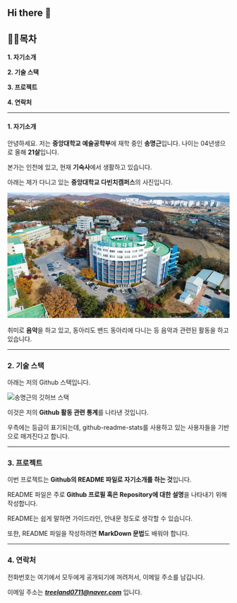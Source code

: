 ## Hi there 👋

## 👨‍🏫목차
__1. 자기소개__

__2. 기술 스택__

__3. 프로젝트__

__4. 연락처__

- - -
#### 1. 자기소개
안녕하세요. 저는 **중앙대학교 예술공학부**에 재학 중인 **송명근**입니다.
나이는 04년생으로 올해 **21살**입니다.

본가는 인천에 있고, 현재 **기숙사**에서 생활하고 있습니다.

아래는 제가 다니고 있는 **중앙대학교 다빈치캠퍼스**의 사진입니다.

![개인 사진](https://github.com/SongMyeonggeun04/SongMyeonggeun04/blob/main/ss1.jpg)

취미로 **음악**을 하고 있고, 동아리도 밴드 동아리에 다니는 등 음악과 관련된 활동을 하고 있습니다.

---
### 2. 기술 스택
아래는 저의 Github 스택입니다.

![송명근의 깃허브 스택](https://github-readme-stats.vercel.app/api?username=SongMyeonggeun04&show=reviews,discussions_started,discussions_answered,prs_merged,prs_merged_percentage)

이것은 저의 **Github 활동 관련 통계**를 나타낸 것입니다.

우측에는 등급이 표기되는데, github-readme-stats를 사용하고 있는 사용자들을 기반으로 매겨진다고 합니다.

---
### 3. 프로젝트
이번 프로젝트는 **Github의 README 파일로 자기소개를 하는 것**입니다. 

README 파일은 주로 **Github 프로필 혹은 Repository에 대한 설명**을 나타내기 위해 작성합니다.

README는 쉽게 말하면 가이드라인, 안내문 정도로 생각할 수 있습니다.

또한, README 파일을 작성하려면 **MarkDown 문법**도 배워야 합니다.

---
### 4. 연락처
전화번호는 여기에서 모두에게 공개되기에 꺼려저서, 이메일 주소를 남깁니다.

이메일 주소는 ***treeland0711@naver.com*** 입니다.
